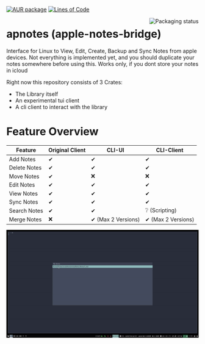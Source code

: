 [![AUR package](https://repology.org/badge/version-for-repo/aur/apnotes.svg)](https://repology.org/project/apnotes/versions)
[![Lines of Code](https://tokei.rs/b1/github/findus/apnotes)](https://tokei.rs/b1/github/findus/apnotes)


<a href="https://repology.org/project/apnotes/versions">
    <img src="https://repology.org/badge/vertical-allrepos/apnotes.svg" alt="Packaging status" align="right">
</a>

# apnotes (apple-notes-bridge)
Interface for Linux to View, Edit, Create, Backup and Sync Notes from apple devices.
Not everything is implemented yet, and you should duplicate your notes somewhere before using this.
Works only, if you dont store your notes in icloud

Right now this repository consists of 3 Crates:
* The Library itself
* An experimental tui client
* A cli client to interact with the library

# Feature Overview

| Feature           | Original Client       | CLI-UI                    |  CLI-Client    |
|---------------    |-----------------------|---------------------------|----------------|
| Add Notes         | ✔                    | ✔                        |✔ |
| Delete Notes      | ✔                    | ✔                         |✔ |
| Move Notes        | ✔                    | ❌                        |❌|
| Edit Notes        | ✔                    | ✔                         |✔ |
| View Notes        | ✔                    | ✔                         |✔ |
| Sync Notes        | ✔                    | ✔                         |✔ |
| Search Notes      | ✔                    | ✔                         |❔ (Scripting) |
| Merge Notes       | ❌                   | ✔ (Max 2 Versions)        |✔ (Max 2 Versions)  |

![](https://raw.githubusercontent.com/findus/NotesManager/master/screencast.gif)
